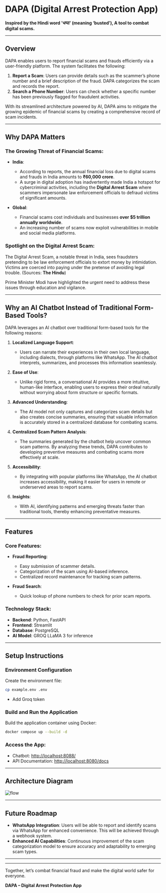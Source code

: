 # DAPA (Digital Arrest Protection App)

**Inspired by the Hindi word 'धप्पा' (meaning ‘busted’), A tool to combat digital scams.**

---

## Overview
DAPA enables users to report financial scams and frauds efficiently via a user-friendly platform. The system facilitates the following:

1. **Report a Scam**: Users can provide details such as the scammer’s phone number and a brief description of the fraud. DAPA categorizes the scam and records the report.
2. **Search a Phone Number**: Users can check whether a specific number has been previously flagged for fraudulent activities.

With its streamlined architecture powered by AI, DAPA aims to mitigate the growing epidemic of financial scams by creating a comprehensive record of scam incidents.

---

## Why DAPA Matters
### The Growing Threat of Financial Scams:
- **India**:
  - According to reports, the annual financial loss due to digital scams and frauds in India amounts to **₹60,000 crore**.
  - A surge in digital adoption has inadvertently made India a hotspot for cybercriminal activities, including the **Digital Arrest Scam** where scammers impersonate law enforcement officials to defraud victims of significant amounts.

- **Global**:
  - Financial scams cost individuals and businesses **over $5 trillion annually worldwide**.
  - An increasing number of scams now exploit vulnerabilities in mobile and social media platforms.

### Spotlight on the Digital Arrest Scam:
The Digital Arrest Scam, a notable threat in India, sees fraudsters pretending to be law enforcement officials to extort money by intimidation. Victims are coerced into paying under the pretense of avoiding legal trouble. (Sources: **The Hindu**)

Prime Minister Modi have highlighted the urgent need to address these issues through education and vigilance.

---

## Why an AI Chatbot Instead of Traditional Form-Based Tools?
DAPA leverages an AI chatbot over traditional form-based tools for the following reasons:

1. **Localized Language Support**:
   - Users can narrate their experiences in their own local language, including dialects, through platforms like WhatsApp. The AI chatbot interprets, summarizes, and processes this information seamlessly.

2. **Ease of Use**:
   - Unlike rigid forms, a conversational AI provides a more intuitive, human-like interface, enabling users to express their ordeal naturally without worrying about form structure or specific formats.

3. **Advanced Understanding**:
   - The AI model not only captures and categorizes scam details but also creates concise summaries, ensuring that valuable information is accurately stored in a centralized database for combating scams.

4. **Centralized Scam Pattern Analysis**:
   - The summaries generated by the chatbot help uncover common scam patterns. By analyzing these trends, DAPA contributes to developing preventive measures and combating scams more effectively at scale.

5. **Accessibility**:
   - By integrating with popular platforms like WhatsApp, the AI chatbot increases accessibility, making it easier for users in remote or underserved areas to report scams.

6. **Insights**:
   - With AI, identifying patterns and emerging threats faster than traditional tools, thereby enhancing preventative measures.

---

## Features
### Core Features:
- **Fraud Reporting**:
  - Easy submission of scammer details.
  - Categorization of the scam using AI-based inference.
  - Centralized record maintenance for tracking scam patterns.

- **Fraud Search**:
  - Quick lookup of phone numbers to check for prior scam reports.

### Technology Stack:
- **Backend**: Python, FastAPI
- **Frontend**: Streamlit
- **Database**: PostgreSQL
- **AI Model**: GROQ LLaMA 3 for inference

---

## Setup Instructions
### Environment Configuration
Create the environment file:
```bash
cp example.env .env
```
- Add Groq token

### Build and Run the Application
Build the application container using Docker:
```bash
docker compose up --build -d
```

### Access the App:
- Chatbot: [http://localhost:8088/](http://localhost:8088/)
- API Documentation: [http://localhost:8080/docs](http://localhost:8080/docs)

---

## Architecture Diagram
![flow](https://github.com/user-attachments/assets/c51bd311-7b9b-4e9c-888b-190fc08e4da0)

---

## Future Roadmap
- **WhatsApp Integration**: Users will be able to report and identify scams via WhatsApp for enhanced convenience. This will be achieved through a webhook system.
- **Enhanced AI Capabilities**: Continuous improvement of the scam categorization model to ensure accuracy and adaptability to emerging scam types.
---

---
Together, let’s combat financial fraud and make the digital world safer for everyone. 

**DAPA – Digital Arrest Protection App**
